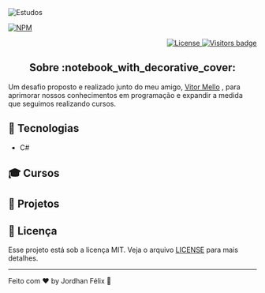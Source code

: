 
<img alt="Estudos" src="https://user-images.githubusercontent.com/46610114/118693618-9a594b80-b7e1-11eb-826b-a06c125022c9.png" />

[![NPM](https://img.shields.io/npm/l/express)](https://opensource.org/licenses/MIT)

<p align="right">
  <a href="https://img.shields.io/npm/l/express">
      <img src="https://opensource.org/licenses/MIT" alt="License" />
   </a>
  <a href="https://badges.pufler.dev">
      <img src="https://badges.pufler.dev/visits/jordhanfelix/estudos" alt="Visitors badge" />
   </a>
</p>

<h2 align="center">
  Sobre :notebook_with_decorative_cover:
</h2>

Um desafio proposto e realizado junto do meu amigo, [Vitor Mello](https://github.com/vitorlmello) , para aprimorar nossos conhecimentos em programação e expandir a medida que seguimos realizando cursos.


## :wrench: Tecnologias
* C#

## :mortar_board: Cursos

## :triangular_ruler: Projetos





## :memo: Licença

Esse projeto está sob a licença MIT. Veja o arquivo [LICENSE](https://opensource.org/licenses/MIT) para mais detalhes.

---

Feito com :heart: by Jordhan Félix :wave:
